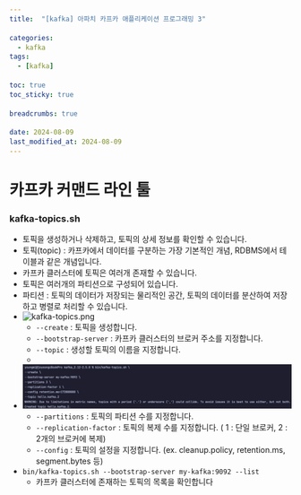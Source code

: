 ```yaml
---
title:  "[kafka] 아파치 카프카 애플리케이션 프로그래밍 3"

categories:
  - kafka
tags:
  - [kafka]

toc: true
toc_sticky: true

breadcrumbs: true

date: 2024-08-09
last_modified_at: 2024-08-09
---
```


# 카프카 커맨드 라인 툴

### kafka-topics.sh
  * 토픽을 생성하거나 삭제하고, 토픽의 상세 정보를 확인할 수 있습니다.
  * 토픽(topic) : 카프카에서 데이터를 구분하는 가장 기본적인 개념, RDBMS에서 테이블과 같은 개념입니다.
  * 카프카 클러스터에 토픽은 여러개 존재할 수 있습니다.
  * 토픽은 여러개의 파티션으로 구성되어 있습니다.
  * 파티션 : 토픽의 데이터가 저장되는 물리적인 공간, 토픽의 데이터를 분산하여 저장하고 병렬로 처리할 수 있습니다.
  * ![kafka-topics.png](img/kafka-topics.png)
    - `--create` : 토픽을 생성합니다.
    - `--bootstrap-server` : 카프카 클러스터의 브로커 주소를 지정합니다.
    - `--topic` : 생성할 토픽의 이름을 지정합니다.
    - 
  * ![kafka-topics2.png](img/kafka-topics2.png)
    - `--partitions` : 토픽의 파티션 수를 지정합니다.
    - `--replication-factor` : 토픽의 복제 수를 지정합니다. ( 1 : 단일 브로커, 2 : 2개의 브로커에 복제)
    - `--config` : 토픽의 설정을 지정합니다. (ex. cleanup.policy, retention.ms, segment.bytes 등)
  * `bin/kafka-topics.sh --bootstrap-server my-kafka:9092 --list`
    - 카프카 클러스터에 존재하는 토픽의 목록을 확인합니다



















